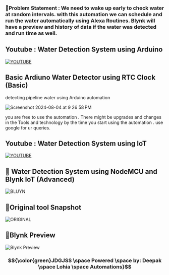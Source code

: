 ### &#x1F534;Problem Statement : We need to wake up early to check water at random intervals. with this automation we can schedule and run the water automatically using Alexa Routines. Blynk will have a preview and history of data if the water was detected and run time as well. ###


## Youtube : Water Detection System using Arduino  ##
[![YOUTUBE](https://github.com/user-attachments/assets/32bf340a-1b99-406c-af8c-cc571b5c042a)](https://youtu.be/We5FqSh9aIE)

## Basic Ardiuno Water Detector using RTC Clock (Basic) ##
detecting pipeline water using Arduino automation 

![Screenshot 2024-08-04 at 9 26 58 PM](https://github.com/user-attachments/assets/cc21a9db-6728-4888-a027-b1f6ded20285)


you are free to use the automation . There might be upgrades and changes in the Tools and technology by the time you start using the automation . use google for ur queries. 

## Youtube : Water Detection System using IoT  ##
[![YOUTUBE](https://github.com/user-attachments/assets/3f605e31-ccc3-4f9b-b228-355d9e7bf456)](https://youtu.be/cSN_DNjiItk)

## &#x1F34F; Water Detection System using NodeMCU and Blynk IoT (Advanced) ##
![BLUYN](https://github.com/user-attachments/assets/b279c56d-5d85-4f13-9a76-55b63aff8ced)


## &#x1F34F;Original tool Snapshot ##
![ORIGINAL](https://github.com/user-attachments/assets/a7c298f1-df53-40f9-9077-38fe039e13ec)

## &#x1F34F;Blynk Preview ##

![Blynk Preview](https://github.com/user-attachments/assets/5f7cddc4-b881-4358-bf2d-b8629c553f62)

### $${\color{green}JDGJSS \space Powered \space by: Deepak  \space Lohia \space Automations}$$ ###
